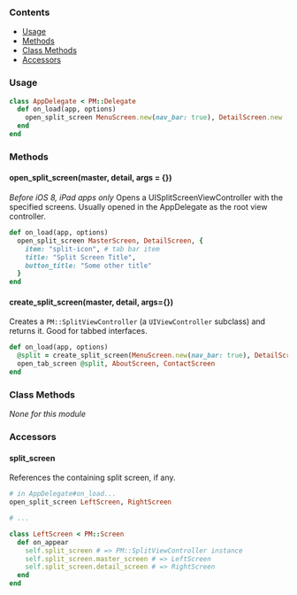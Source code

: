 ### Contents

* [Usage](?#usage)
* [Methods](?#methods)
* [Class Methods](?#class-methods)
* [Accessors](?#accessors)

### Usage

```ruby
class AppDelegate < PM::Delegate
  def on_load(app, options)
    open_split_screen MenuScreen.new(nav_bar: true), DetailScreen.new
  end
end
```

### Methods

#### open_split_screen(master, detail, args = {})

*Before iOS 8, iPad apps only*
Opens a UISplitScreenViewController with the specified screens. Usually opened in the AppDelegate as the root view controller.

```ruby
def on_load(app, options)
  open_split_screen MasterScreen, DetailScreen, {
    item: "split-icon", # tab bar item
    title: "Split Screen Title",
    button_title: "Some other title"
  }
end
```

#### create_split_screen(master, detail, args={})

Creates a `PM::SplitViewController` (a `UIViewController` subclass) and returns it. Good for tabbed interfaces.

```ruby
def on_load(app, options)
  @split = create_split_screen(MenuScreen.new(nav_bar: true), DetailScreen)
  open_tab_screen @split, AboutScreen, ContactScreen
end
```

### Class Methods

*None for this module*

### Accessors

#### split_screen

References the containing split screen, if any.

```ruby
# in AppDelegate#on_load...
open_split_screen LeftScreen, RightScreen

# ...

class LeftScreen < PM::Screen
  def on_appear
    self.split_screen # => PM::SplitViewController instance
    self.split_screen.master_screen # => LeftScreen
    self.split_screen.detail_screen # => RightScreen
  end
end
```